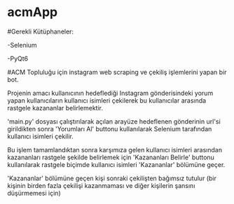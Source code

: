 # acmApp

#Gerekli Kütüphaneler:

-Selenium

-PyQt6

#ACM Topluluğu için instagram web scraping ve çekiliş işlemlerini yapan bir bot.

Projenin amacı kullanıcının hedeflediği Instagram gönderisindeki yorum yapan kullanıcıların kullanıcı isimleri çekilerek bu kullanıcılar arasında rastgele kazananlar belirlemektir.

'main.py' dosyası çalıştırılarak açılan arayüze hedeflenen gönderinin url'si girildikten sonra 'Yorumları Al' buttonu kullanılarak Selenium tarafından kullanıcı isimleri çekilir.

Bu işlem tamamlandıktan sonra karşımıza gelen kullanıcı isimleri arasından kazananları rastgele şekilde belirlemek için 'Kazananları Belirle' buttonu kullanılarak rastgele biçimde kullanıcı isimleri 'Kazananlar' bölümüne geçer.

'Kazananlar' bölümüne geçen kişi sonraki çekilişten bağımsız tutulur (bir kişinin birden fazla çekilişi kazanmaması ve diğer kişilerin şansını düşürmemesi için)


